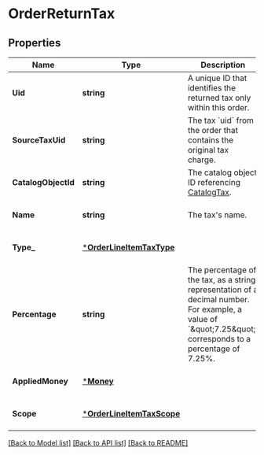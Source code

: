 # OrderReturnTax

## Properties
Name | Type | Description | Notes
------------ | ------------- | ------------- | -------------
**Uid** | **string** | A unique ID that identifies the returned tax only within this order. | [optional] [default to null]
**SourceTaxUid** | **string** | The tax &#x60;uid&#x60; from the order that contains the original tax charge. | [optional] [default to null]
**CatalogObjectId** | **string** | The catalog object ID referencing [CatalogTax](entity:CatalogTax). | [optional] [default to null]
**Name** | **string** | The tax&#x27;s name. | [optional] [default to null]
**Type_** | [***OrderLineItemTaxType**](OrderLineItemTaxType.md) |  | [optional] [default to null]
**Percentage** | **string** | The percentage of the tax, as a string representation of a decimal number. For example, a value of &#x60;\&quot;7.25\&quot;&#x60; corresponds to a percentage of 7.25%. | [optional] [default to null]
**AppliedMoney** | [***Money**](Money.md) |  | [optional] [default to null]
**Scope** | [***OrderLineItemTaxScope**](OrderLineItemTaxScope.md) |  | [optional] [default to null]

[[Back to Model list]](../README.md#documentation-for-models) [[Back to API list]](../README.md#documentation-for-api-endpoints) [[Back to README]](../README.md)

